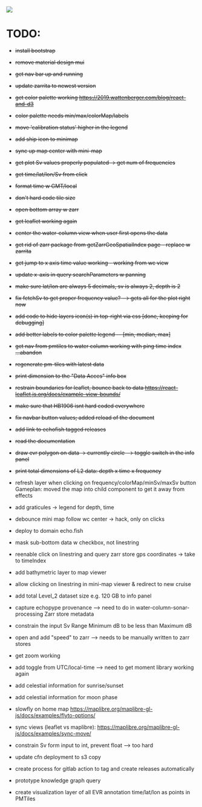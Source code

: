 <h1 href="https://git.io/typing-svg">
<img src="https://readme-typing-svg.herokuapp.com/?lines=EchoFish&size=24" />

# TODO:
 - ~~install bootstrap~~
 - ~~remove material design mui~~
 - ~~get nav bar up and running~~
 - ~~update zarrita to newest version~~
 - ~~get color palette working <https://2019.wattenberger.com/blog/react-and-d3>~~
 - ~~color palette needs min/max/colorMap/labels~~
 - ~~move 'calibration status' higher in the legend~~
 - ~~add ship icon to minimap~~
 - ~~sync up map center with mini-map~~
 - ~~get plot Sv values properly populated -> get num of frequencies~~
 - ~~get time/lat/lon/Sv from click~~
 - ~~format time w GMT/local~~
 - ~~don't hard code tile size~~
 - ~~open bottom array w zarr~~
 - ~~get leaflet working again~~
 - ~~center the water-column view when user first opens the data~~
 - ~~get rid of zarr package from getZarrGeoSpatialIndex page - replace w zarrita~~
 - ~~get jump to x axis time value working - working from wc view~~
 - ~~update x-axis in query searchParameters w panning~~
 - ~~make sure lat/lon are always 5 decimals, sv is always 2, depth is 2~~
 - ~~fix fetchSv to get proper frequency value? --> gets all for the plot right now~~
 - ~~add code to hide layers icon(s) in top-right via css [done, keeping for debugging]~~
 - ~~add better labels to color palette legend -- [min, median, max]~~
 - ~~get nav from pmtiles to water column working with ping time index ...abandon~~
 - ~~regenerate pm-tiles with latest data~~
 - ~~print dimension to the "Data Acces" info box~~
 - ~~restrain boundaries for leaflet, bounce back to data <https://react-leaflet.js.org/docs/example-view-bounds/>~~
 - ~~make sure that HB1906 isnt hard coded everywhere~~
 
 - ~~fix navbar button values; added reload of the document~~
 - ~~add link to echofish tagged releases~~
 - ~~read the documentation~~
 - ~~draw evr polygon on data -> currently circle --> toggle switch in the info panel~~
 - ~~print total dimensions of L2 data: depth x time x frequency~~

 - refresh layer when clicking on frequency/colorMap/minSv/maxSv button
 Gameplan:
    moved the map into child component to get it away from effects

 - add graticules -> legend for depth, time
 - debounce mini map follow wc center -> hack, only on clicks
 - deploy to domain echo.fish


 - mask sub-bottom data w checkbox, not linestring
 - reenable click on linestring and query zarr store gps coordinates -> take to timeIndex
 - add bathymetric layer to map viewer
 - allow clicking on linestring in mini-map viewer & redirect to new cruise
 - add total Level_2 dataset size e.g. 120 GB to info panel
 - capture echopype provenance --> need to do in water-column-sonar-processing Zarr store metadata
 - constrain the input Sv Range Minimum dB to be less than Maximum dB
 - open and add "speed" to zarr --> needs to be manually written to zarr stores
 - get zoom working
 - add toggle from UTC/local-time --> need to get moment library working again
 - add celestial information for sunrise/sunset
 - add celestial information for moon phase
 - slowfly on home map <https://maplibre.org/maplibre-gl-js/docs/examples/flyto-options/>
 - sync views (leaflet vs maplibre): https://maplibre.org/maplibre-gl-js/docs/examples/sync-move/
 - constrain Sv form input to int, prevent float --> too hard
 - update cfn deployment to s3 copy
 - create process for gitlab action to tag and create releases automatically
 - prototype knowledge graph query
 - create visualization layer of all EVR annotation time/lat/lon as points in PMTiles
